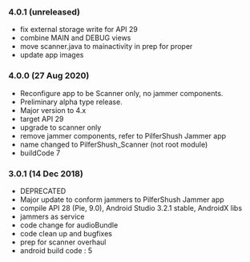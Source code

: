 ### 4.0.1 (unreleased)
* fix external storage write for API 29
* combine MAIN and DEBUG views
* move scanner.java to mainactivity in prep for proper
* update app images

### 4.0.0 (27 Aug 2020)
* Reconfigure app to be Scanner only, no jammer components.
* Preliminary alpha type release.
* Major version to 4.x
* target API 29
* upgrade to scanner only
* remove jammer components, refer to PilferShush Jammer app
* name changed to PilferShush_Scanner (not root module)
* buildCode 7

### 3.0.1 (14 Dec 2018)
* DEPRECATED
* Major update to conform jammers to PilferShush Jammer app
* compile API 28 (Pie, 9.0), Android Studio 3.2.1 stable, AndroidX libs
* jammers as service
* code change for audioBundle
* code clean up and bugfixes
* prep for scanner overhaul
* android build code : 5





